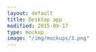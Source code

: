 ```yaml
---
layout: default
title: Desktop app
modified: 2015-09-17
type: mockup
image: "/img/mockups/3.png"
---
```

